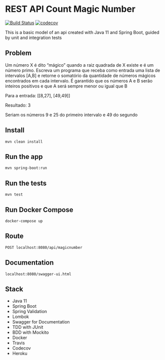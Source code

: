 # REST API Count Magic Number

[![Build Status](https://travis-ci.com/phelliperodrigues/magic-number.svg?branch=master)](https://travis-ci.com/phelliperodrigues/magic-number)
[![codecov](https://codecov.io/gh/phelliperodrigues/magic-number/branch/master/graph/badge.svg)](https://codecov.io/gh/phelliperodrigues/magic-number)

This is a basic model of an api created with Java 11 and Spring Boot, guided by unit and integration tests

## Problem
 Um número X é dito “mágico” quando a raiz quadrada de X existe e é um número primo.
 Escreva um programa que receba como entrada uma lista de intervalos [A,B] e retorne o
 somatório da quantidade de números mágicos encontrados em cada intervalo. É garantido
 que os números A e B serão inteiros positivos e que A será sempre menor ou igual que B
 
 Para a entrada: [[8,27], [49,49]]
 
 Resultado: 3
 
 Seriam os números 9 e 25 do primeiro intervalo e 49 do segundo

## Install

    mvn clean install

## Run the app

    mvn spring-boot:run

## Run the tests

    mvn test

## Run Docker Compose

    docker-compose up

## Route
    POST localhost:8080/api/magicnumber
## Documentation
    localhost:8080/swagger-ui.html

## Stack
- Java 11
- Spring Boot
- Spring Validation
- Lombok
- Swagger for Documentation
- TDD with JUnit
- BDD with Mockito
- Docker
- Travis
- Codecov
- Heroku
    